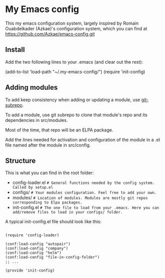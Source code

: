 # My Emacs config

This my emacs configuration system, largely inspired by Romain Ouabdelkader (Azkae)'s
configuration system, which you can find at https://github.com/Azkae/emacs-config.git


## Install

Add the two following lines to your .emacs (and clear out the rest):

(add-to-list 'load-path "~/.my-emacs-config/")
(require 'init-config)


## Adding modules

To add keep consistency when adding or updating a module, use [git-subrepo](https://github.com/ingydotnet/git-subrepo/).

To add a module, use git subrepo to clone that module's repo and
its dependencies in src/modules.

Most of the time, that repo will be an ELPA package.

Add the lines needed for activation and configuration of the module
in a .el file named after the module in src/config.


## Structure

This is what you can find in the root folder:

* config-loader.el      `# General functions needed by the config system. Called by setup.el`
* configs/              `# Your modules configuration. Feel free to add your own.`
* modules/              `# Location of modules. Modules are mostly git repos corresponding to Elpa packages.`
* init-config.el        `# The one file to load from your .emacs.
                           Here you can add/remove files to load in your configs/ folder.`

A typical init-config.el file should look like this:

```elisp

(require 'config-loader)

(conf:load-config "autopair")
(conf:load-config "company")
(conf:load-config "helm")
(conf:load-config "file-in-config-folder")
;; ...

(provide 'init-config)

```
